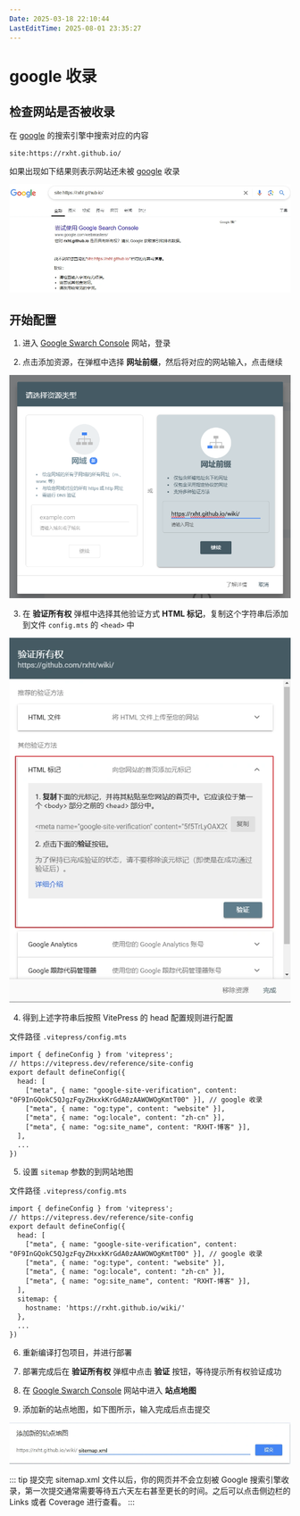 ```yaml
---
Date: 2025-03-18 22:10:44
LastEditTime: 2025-08-01 23:35:27
---
```


# google 收录

## 检查网站是否被收录

在 [google](https://www.google.com.hk/) 的搜索引擎中搜索对应的内容

```txt
site:https://rxht.github.io/
```

如果出现如下结果则表示网站还未被 [google](https://www.google.com.hk/) 收录

![google](./assets/google-check.webp)

## 开始配置

1. 进入 [Google Swarch Console](https://search.google.com/search-console) 网站，登录

2. 点击添加资源，在弹框中选择 <b>网址前缀</b>，然后将对应的网站输入，点击继续

![google source type](./assets/google-source-type.webp)

3. 在 <b>验证所有权</b> 弹框中选择其他验证方式 <b>HTML 标记</b>，复制这个字符串后添加到文件 `config.mts` 的 `<head>` 中

![google verify ownership](./assets/google-verify-ownership.webp)

4. 得到上述字符串后按照 VitePress 的 head 配置规则进行配置

文件路径 `.vitepress/config.mts`

```typescript{5}
import { defineConfig } from 'vitepress';
// https://vitepress.dev/reference/site-config
export default defineConfig({
  head: [
    ["meta", { name: "google-site-verification", content: "0F9InGQokC5QJgzFqyZHxxkKrGdA0zAAWOWOgKmtT00" }], // google 收录
    ["meta", { name: "og:type", content: "website" }],
    ["meta", { name: "og:locale", content: "zh-cn" }],
    ["meta", { name: "og:site_name", content: "RXHT-博客" }],
  ],
  ...
})

```

5. 设置 `sitemap` 参数的到网站地图

文件路径 `.vitepress/config.mts`

```typescript{10-12}
import { defineConfig } from 'vitepress';
// https://vitepress.dev/reference/site-config
export default defineConfig({
  head: [
    ["meta", { name: "google-site-verification", content: "0F9InGQokC5QJgzFqyZHxxkKrGdA0zAAWOWOgKmtT00" }], // google 收录
    ["meta", { name: "og:type", content: "website" }],
    ["meta", { name: "og:locale", content: "zh-cn" }],
    ["meta", { name: "og:site_name", content: "RXHT-博客" }],
  ],
  sitemap: {
    hostname: 'https://rxht.github.io/wiki/'
  },
  ...
})

```

6. 重新编译打包项目，并进行部署

7. 部署完成后在 <b>验证所有权</b> 弹框中点击 <b>验证</b> 按钮，等待提示所有权验证成功

8. 在 [Google Swarch Console](https://search.google.com/search-console) 网站中进入 <b>站点地图</b>

9. 添加新的站点地图，如下图所示，输入完成后点击提交

![google add sitemap](./assets/google-add-sitemap.webp)

::: tip
提交完 sitemap.xml 文件以后，你的网页并不会立刻被 Google 搜索引擎收录，第一次提交通常需要等待五六天左右甚至更长的时间。之后可以点击侧边栏的 Links 或者 Coverage 进行查看。
:::
